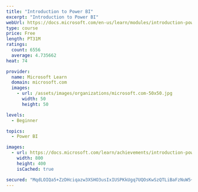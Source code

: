 ```yaml
---
title: "Introduction to Power BI"
excerpt: "Introduction to Power BI"
webUrl: https://docs.microsoft.com/en-us/learn/modules/introduction-power-bi/
type: course
price: Free
length: PT31M
ratings:
  count: 6556
  average: 4.735662
heat: 74

provider:
  name: Microsoft Learn
  domain: microsoft.com
  images:
    - url: /assets/images/organizations/microsoft.com-50x50.jpg
      width: 50
      height: 50

levels:
  - Beginner

topics:
  - Power BI

images:
  - url: https://docs.microsoft.com/learn/achievements/introduction-power-bi-social.png
    width: 800
    height: 400
    isCached: true

secured: "MqdLOIQa5+ZzDHciqazw3XSHO3usIxIUSPKkUgq7UQOsKwSzQTLiBaFzNuW5+YfPj147mLucf0Xa7MnZIr93yTvVfg5edFeQ4SRd1Fln5nujxWuA7WHuaZzGSmVHyTyhqv/c906RBJx4V7qHbz1r4UNvWPb+zvYOaIuvO7w4Qkj5Ma1Pir/Z0Do65qD7x5Js3ja3gnIqCZT65LosjvK6SX99uvU82Ib6n5rdnofnfkIE4qDVNj6goUjIGdeaT1WT7thQfDjQ244zJVor9/DqjIlED6ICG8FbiStI1pr/a6D5mx9N4o9hOcFnxDFFIq3B/ds3/OnQqHII7JvPXdqnh/4nyqDr2r+SL4bOtnMkDfr2myxeaVkXri6t3XHmmKvMZLU+12pMk/dGEmQd5T9AACtodoi9bnE2aoFbRUezhnE=;AWzlNa6hanyN8rCr0n2t3Q=="
---
```


